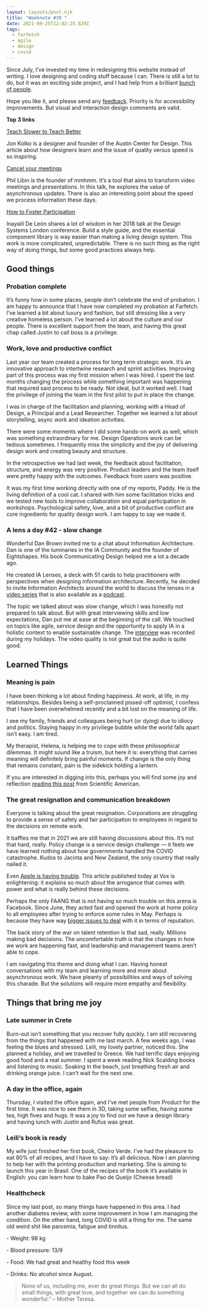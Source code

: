 ```yaml
---
layout: layouts/post.njk
title: "Weeknote #39 "
date: 2021-09-25T12:02:25.829Z
tags:
  - farfetch
  - agile
  - design
  - covid
---
```

Since July, I’ve invested my time in redesigning this website instead of writing. I love designing and coding stuff because I can. There is still a lot to do, but it was an exciting side project, and I had help from a brilliant [bunch of people](/colophon).

Hope you like it, and please send any [feedback](/contact). Priority is for accessibility improvements. But visual and interaction design comments are valid.

**Top 3 links**

[Teach Slower to Teach Better](https://www.moderniststudio.com/corporate-education/teach-slower-to-teach-better/)

Jon Kolko is a designer and founder of the Austin Center for Design. This article about how designers learn and the issue of quality versus speed is so inspiring.

[Cancel your meetings](https://www.mmhmm.app/events/#cancel-your-meetings)

Phil Libin is the founder of mmhmm. It’s a tool that aims to transform video meetings and presentations. In this talk, he explores the value of asynchronous updates. There is also an interesting point about the speed we process information these days.

[How to Foster Participation](https://www.youtube.com/watch?v=6xZHHHgTt9A)

Inayaili De León shares a lot of wisdom in her 2018 talk at the Design Systems London conference. Build a style guide, and the essential component library is way easier than making a living design system. This work is more complicated, unpredictable. There is no such thing as the right way of doing things, but some good practices always help.

## Good things

### Probation complete

It’s funny how in some places, people don’t celebrate the end of probation. I am happy to announce that I have now completed my probation at Farfetch. I’ve learned a bit about luxury and fashion, but still dressing like a very creative homeless person. I’ve learned a lot about the culture and our people. There is excellent support from the team, and having this great chap called Justin to call boss is a privilege.

### Work, love and productive conflict

Last year our team created a process for long term strategic work. It’s an innovative approach to intertwine research and sprint activities. Improving part of this process was my first mission when I was hired. I spent the last months changing the process while something important was happening that required said process to be ready. Not ideal, but it worked well. I had the privilege of joining the team in the first pilot to put in place the change.

I was in charge of the facilitation and planning, working with a Head of Design, a Principal and a Lead Researcher. Together we learned a lot about storytelling, async work and ideation activities.

There were some moments where I did some hands-on work as well, which was something extraordinary for me. Design Operations work can be tedious sometimes. I frequently miss the simplicity and the joy of delivering design work and creating beauty and structure.

In the retrospective we had last week, the feedback about facilitation, structure, and energy was very positive. Product leaders and the team itself were pretty happy with the outcomes. Feedback from users was positive.

It was my first time working directly with one of my reports, Paddy. He is the living definition of a cool cat. I shared with him some facilitation tricks and we tested new tools to improve collaboration and equal participation in workshops. Psychological safety, love, and a bit of productive conflict are core ingredients for quality design work. I am happy to say we made it.

### A lens a day #42 - slow change

Wonderful Dan Brown invited me to a chat about Information Architecture. Dan is one of the luminaries in the IA Community and the founder of Eightshapes. His book Communicating Design helped me a lot a decade ago.

He created IA Lenses, a deck with 51 cards to help practitioners with perspectives when designing information architecture. Recently, he decided to invite Information Architects around the world to discuss the lenses in a [video series](https://www.youtube.com/watch?v=4wESCpbgyp8&list=PL6FSU6AFQFEU3pJ12rxs3U1hGS2yx3O3T) that is also available as a [podcast](https://www.google.com/url?sa=t&rct=j&q=&esrc=s&source=web&cd=&ved=2ahUKEwjModzXi5rzAhXOgVwKHavaDX8QFnoECBYQAQ&url=https%3A%2F%2Fopen.spotify.com%2Fshow%2F2saemBQZKAzRGuDhO9y8Hi&usg=AOvVaw3A2qPoms-dWt_-5QwUFAVH).

The topic we talked about was slow change, which I was honestly not prepared to talk about. But with great interviewing skills and low expectations, Dan put me at ease at the beginning of the call. We touched on topics like agile, service design and the opportunity to apply IA in a holistic context to enable sustainable change. The [interview](https://www.youtube.com/watch?v=9ALHa_DdOMo) was recorded during my holidays. The video quality is not great but the audio is quite good.   

## Learned Things

### Meaning is pain

I have been thinking a lot about finding happiness. At work, at life, in my relationships. Besides being a self-proclaimed pissed-off optimist, I confess that I have been overwhelmed recently and a bit lost on the meaning of life.

I see my family, friends and colleagues being hurt (or dying) due to idiocy and politics. Staying happy in my privilege bubble while the world falls apart isn’t easy. I am tired.

My therapist, Helena, is helping me to cope with these philosophical dilemmas. It might sound like a truism, but here it is: everything that carries meaning will definitely bring painful moments. If change is the only thing that remains constant, pain is the sidekick holding a lantern.

If you are interested in digging into this, perhaps you will find some joy and reflection [reading this post](https://blogs.scientificamerican.com/beautiful-minds/the-differences-between-happiness-and-meaning-in-life/) from Scientific American.

### The great resignation and communication breakdown

Everyone is talking about the great resignation. Corporations are struggling to provide a sense of safety and fair participation to employees in regard to the decisions on remote work.

It baffles me that in 2021 we are still having discussions about this. It’s not that hard, really. Policy change is a service design challenge — it feels we have learned nothing about how governments handled the COVID catastrophe. Kudos to Jacinta and New Zealand, the only country that really nailed it. 

Even [Apple is having trouble](https://www.vox.com/recode/22690190/apple-remote-work-from-home-employee-cher-scarlett-janneke-parrish). This article published today at Vox is enlightening: it explains so much about the arrogance that comes with power and what is really behind these decisions.

Perhaps the only FAANG that is not having so much trouble on this arena is Facebook. Since June, they acted fast and opened the work at home policy to all employees after trying to enforce some rules in May. Perhaps is because they have way [bigger issues to deal](https://www.getrevue.co/profile/themarkup/issues/facebook-and-the-terrible-horrible-no-good-very-bad-month-770649) with it in terms of reputation.

The back story of the war on talent retention is that sad, really. Millions making bad decisions. The uncomfortable truth is that the changes in how we work are happening fast, and leadership and management teams aren’t able to cope.

I am navigating this theme and doing what I can. Having honest conversations with my team and learning more and more about asynchronous work. We have pleanty of possibilities and ways of solving this charade. But the solutions will require more empathy and flexibility.

## Things that bring me joy

### Late summer in Crete

Burn-out isn’t something that you recover fully quickly. I am still recovering from the things that happened with me last march. A few weeks ago, I was feeling the blues and stressed. Leili, my lovely partner, noticed this. She planned a holiday, and we travelled to Greece. We had terrific days enjoying good food and a real summer. I spent a week reading Nick Scalding books and listening to music. Soaking in the beach, just breathing fresh air and drinking orange juice. I can’t wait for the next one.

### A day in the office, again

Thursday, I visited the office again, and I’ve met people from Product for the first time. It was nice to see them in 3D, taking some selfies, having some tea, high fives and hugs. It was a joy to find out we have a design library and having lunch with Justin and Rufus was great. 

### Leili’s book is ready

My wife just finished her first book, Cheiro Verde. I’ve had the pleasure to eat 80% of all recipes, and I have to say: it’s all delicious. Now I am planning to help her with the printing production and marketing. She is aiming to launch this year in Brasil. One of the recipes of the book it’s available in English: you can learn how to bake Pao de Queijo (Cheese bread)

### Healthcheck

Since my last post, so many things have happened in this area. I had another diabetes review, with some improvement in how I am managing the condition. On the other hand, long COVID is still a thing for me. The same old weird shit like parosmia, fatigue and tinnitus.

\- Weight: 98 kg

\- Blood pressure: 13/9

\- Food: We had great and healthy food this week

\- Drinks: No alcohol since August.

> None of us, including me, ever do great things. But we can all do small things, with great love, and together we can do something wonderful.” – Mother Teresa.
